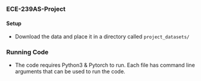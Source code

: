 ### ECE-239AS-Project

#### Setup
- Download the data and place it in a directory called `project_datasets/`


### Running Code

- The code requires Python3 & Pytorch to run. Each file has command line arguments that can be used to run the code. 